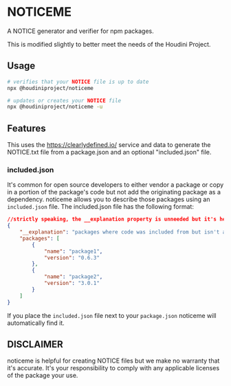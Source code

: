 # NOTICEME

A NOTICE generator and verifier for npm packages.

This is modified slightly to better meet the needs of the Houdini Project.

## Usage

```sh
# verifies that your NOTICE file is up to date
npx @houdiniproject/noticeme

# updates or creates your NOTICE file
npx @houdiniproject/noticeme -u
```

## Features

This uses the https://clearlydefined.io/ service and data to generate the
NOTICE.txt file from a package.json and an optional "included.json" file.

### included.json

It's common for open source developers to either vendor a package or copy in a portion of the package's code but
not add the originating package as a dependency. noticeme allows you to describe those packages using an `included.json`
file. The included.json file has the following format:

```json
//strictly speaking, the __explanation property is unneeded but it's helpful if you don't know what you're looking at.
{
    "__explanation": "packages where code was included from but isn't an NPM dependency. 'packages' is the list of packages",
    "packages": [
        {
            "name": "package1",
            "version": "0.6.3"
        },
        {
            "name": "package2",
            "version": "3.0.1"
        }
    ]
}
```

If you place the `included.json` file next to your `package.json` noticeme will automatically find it.

## DISCLAIMER

noticeme is helpful for creating NOTICE files but we make no warranty that it's accurate. It's your responsibility to comply with
any applicable licenses of the package your use.
